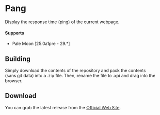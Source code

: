 # Pang
Display the response time (ping) of the current webpage.

#### Supports
 * Pale Moon [25.0a1pre - 29.*]

## Building
Simply download the contents of the repository and pack the contents (sans git data) into a .zip file. Then, rename the file to .xpi and drag into the browser.

## Download
You can grab the latest release from the [Official Web Site](//realityripple.com/Software/Mozilla-Extensions/Pang/).
